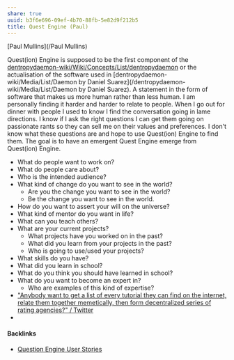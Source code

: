 ```yaml
---
share: true
uuid: b3f6e696-09ef-4b70-88fb-5e82d9f212b5
title: Quest Engine (Paul)
---
```

[Paul Mullins](/Paul Mullins)

Quest(ion) Engine is supposed to be the first component of the [dentropydaemon-wiki/Wiki/Concepts/List/dentropydaemon](/dentropydaemon-wiki/Wiki/Concepts/List/dentropydaemon) or the actualisation of the software used in [dentropydaemon-wiki/Media/List/Daemon by Daniel Suarez](/dentropydaemon-wiki/Media/List/Daemon by Daniel Suarez). A statement in the form of software that makes us more human rather than less human. I am personally finding it harder and harder to relate to people. When I go out for dinner with people I used to know I find the conversation going in lame directions. I know if I ask the right questions I can get them going on passionate rants so they can sell me on their values and preferences. I don't know what these questions are and hope to use Quest(ion) Engine to find them. The goal is to have an emergent Quest Engine emerge from Quest(ion) Engine. 

* What do people want to work on?
* What do people care about?
* Who is the intended audience?
* What kind of change do you want to see in the world?
	* Are you the change you want to see in the world?
	* Be the change you want to see in the world.
* How do you want to assert your will on the universe?
* What kind of mentor do you want in life?
* What can you teach others?
* What are your current projects?
	* What projects have you worked on in the past?
	* What did you learn from your projects in the past?
	* Who is going to use/used your projects?
* What skills do you have?
* What did you learn in school?
* What do you think you should have learned in school?
* What do you want to become an expert in?
	* Who are examples of this kind of expertise?
* ["Anybody want to get a list of every tutorial they can find on the internet, relate them together memetically, then form decentralized series of rating agencies?" / Twitter](https://twitter.com/PaulWMullins/status/1620989926102953985)
* 

#### Backlinks

* [Question Engine User Stories](/f137b314-579f-42ab-8be5-1c72bf9ebcd9)